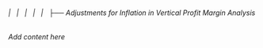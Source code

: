 ###### |   |   |   |   |   ├── Adjustments for Inflation in Vertical Profit Margin Analysis

*Add content here*